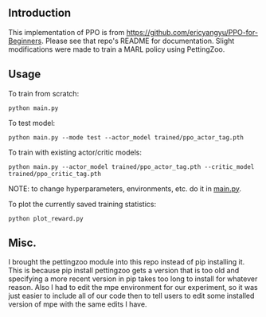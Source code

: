 ## Introduction
This implementation of PPO is from https://github.com/ericyangyu/PPO-for-Beginners.
Please see that repo's README for documentation.
Slight modifications were made to train a MARL policy using PettingZoo.

## Usage

To train from scratch:
```
python main.py
```

To test model:
```
python main.py --mode test --actor_model trained/ppo_actor_tag.pth
```

To train with existing actor/critic models:
```
python main.py --actor_model trained/ppo_actor_tag.pth --critic_model trained/ppo_critic_tag.pth
```

NOTE: to change hyperparameters, environments, etc. do it in [main.py](main.py).

To plot the currently saved training statistics:
```
python plot_reward.py
```

## Misc.
I brought the pettingzoo module into this repo instead of pip installing it.
This is because pip install pettingzoo gets a version that is too old and specifying a more recent version in pip takes too long to install for whatever reason.
Also I had to edit the mpe environment for our experiment, so it was just easier to include all of our code then to tell users to edit some installed version of mpe with the same edits I have.